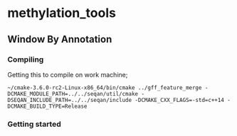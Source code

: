 # methylation_tools

## Window By Annotation

### Compiling

Getting this to compile on work machine;

```
~/cmake-3.6.0-rc2-Linux-x86_64/bin/cmake ../gff_feature_merge -DCMAKE_MODULE_PATH=../../seqan/util/cmake -DSEQAN_INCLUDE_PATH=../../seqan/include -DCMAKE_CXX_FLAGS=-std=c++14 -DCMAKE_BUILD_TYPE=Release
```

### Getting started


